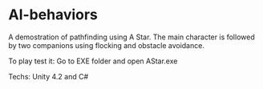 # AI-behaviors

A demostration of pathfinding using A Star. The main character is followed by two companions using flocking and obstacle avoidance.

To play test it:
Go to EXE folder and open AStar.exe

Techs:
Unity 4.2 and C#

